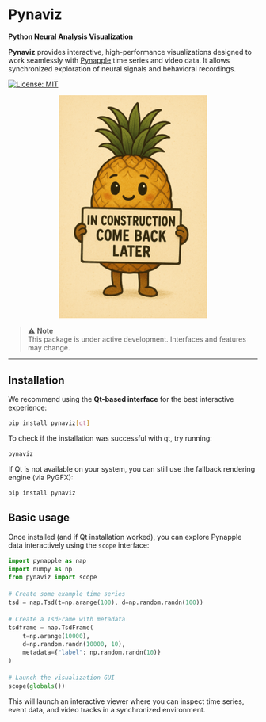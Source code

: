 # Pynaviz

**Python Neural Analysis Visualization**

**Pynaviz** provides interactive, high-performance visualizations designed to work seamlessly with [Pynapple](https://github.com/pynapple-org/pynapple) time series and video data. It allows synchronized exploration of neural signals and behavioral recordings.

[![License: MIT](https://img.shields.io/badge/License-MIT-yellow.svg)](https://github.com/pynapple-org/pynaviz/blob/main/LICENSE)

<p align="center">
  <img src="in_construction.png" alt="In Construction" width="300"/>
</p>

> ⚠️ **Note**  
> This package is under active development. Interfaces and features may change.

---

## Installation

We recommend using the **Qt-based interface** for the best interactive experience:

```bash
pip install pynaviz[qt]
```



To check if the installation was successful with qt, try running:

```bash
pynaviz
````

If Qt is not available on your system, you can still use the fallback rendering engine (via PyGFX):

```bash
pip install pynaviz
```

## Basic usage

Once installed (and if Qt installation worked), you can explore Pynapple data interactively using the `scope` interface:

```python
import pynapple as nap
import numpy as np
from pynaviz import scope

# Create some example time series
tsd = nap.Tsd(t=np.arange(100), d=np.random.randn(100))

# Create a TsdFrame with metadata
tsdframe = nap.TsdFrame(
    t=np.arange(10000),
    d=np.random.randn(10000, 10),
    metadata={"label": np.random.randn(10)}
)

# Launch the visualization GUI
scope(globals())

```

This will launch an interactive viewer where you can inspect time series, event data, and video tracks in a synchronized environment.
